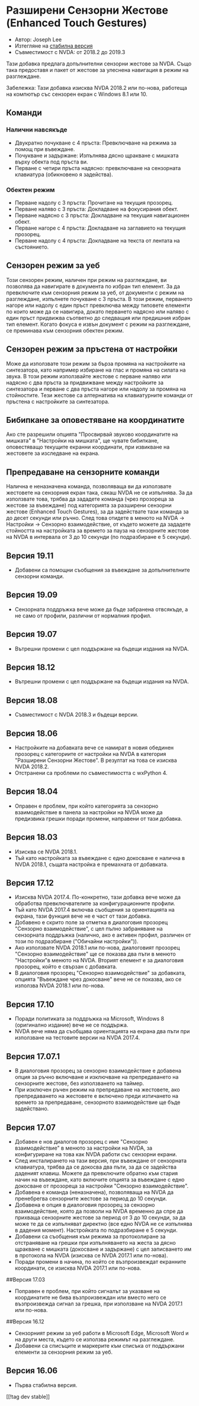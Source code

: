 # Разширени Сензорни Жестове (Enhanced Touch Gestures) #

* Автор: Joseph Lee
* Изтегляне на [стабилна версия][1]
* Съвместимост с NVDA: от 2018.2 до 2019.3

Тази добавка предлага допълнителни сензорни жестове за NVDA. Също така
предоставя и пакет от жестове за улеснена навигация в режим на разглеждане.

Забележка: Тази добавка изисква NVDA 2018.2 или по-нова, работеща на
компютър със сензорен екран с Windows 8.1 или 10.

## Команди

### Налични навсякъде

* Двукратно почукване с 4 пръста: Превключване на режима за помощ при
  въвеждане.
* Почукване и задържане: Изпълнява дясно щракване с мишката върху обекта под
  пръста ви.
* Перване с четири пръста надясно: превключване на сензорната клавиатура
  (обикновено я задейства).

### Обектен режим

* Перване надолу с 3 пръста: Прочитане на текущия прозорец.
* Перване наляво с 3 пръста: Докладване на фокусирания обект.
* Перване надясно с 3 пръста: Докладване на текущия навигационен обект.
* Перване нагоре с 4 пръста: Докладване на заглавието на текущия прозорец.
* Перване надолу с 4 пръста: Докладване на текста от лентата на състоянието.

## Сензорен режим за уеб

Този сензорен режим, наличен при режим на разглеждане, ви позволява да
навигирате в документа по избран тип елемент. За да превключите към
сензорния режим за уеб, от документи с режим на разглеждане, изпълнете
почукване с 3 пръста. В този режим, перването нагоре или надолу с един пръст
превключва между типовете елементи по които може да се навигира, докато
перването надясно или наляво с един пръст придвижва съответно до следващия
или предишния избран тип елемент. Когато фокуса е извън документ с режим на
разглеждане, се преминава към сензорния обектен режим.

## Сензорен режим за пръстена от настройки

Може да използвате този режим за бърза промяна на настройките на
синтезатора, като например избиране на глас и промяна на силата на звука. В
този режим използвайте жестове с перване наляво или надясно с два пръста за
придвижване между настройките за синтезатора и перване с два пръста нагоре
или надолу за промяна на стойностите. Тези жестове са алтернатива на
клавиатурните команди от пръстена с настройките за синтезатора.

## Бибипкане за оповестяване на координатите

Ако сте разрешили опцията "Просвирвай звуково координатите на мишката" в
"Настройки на мишката", ще чувате бибипкане, оповестяващо текущите екранни
координати, при извикване на жестовете за изследване на екрана.

## Препредаване на сензорните команди

Налична е неназначена команда, позволяваща ви да използвате жестовете на
сензорния екран така, сякаш NVDA не се изпълнява. За да използвате това,
трябва да зададете команда (чрез прозореца за жестове за въвеждане) под
категорията за разширени сензорни жестове (Enhanced Touch Gestures), за да
задействате тази команда за до десет секунди или ръчно. След това отидете в
менюто на NVDA -> Настройки -> Сензорно взаимодействие, от където можете да
зададете стойността на настройката за времето за пауза на сензорните жестове
на NVDA в интервала от 3 до 10 секунди (по подразбиране е 5 секунди).

## Версия 19.11

* Добавени са помощни съобщения за въвеждане за допълнителните сензорни
  команди.

## Версия 19.09

* Сензорната поддръжка вече може да бъде забранена отвсякъде, а не само от
  профили, различни от нормалния профил.

## Версия 19.07

* Вътрешни промени с цел поддържане на бъдещи издания на NVDA.

## Версия 18.12

* Вътрешни промени с цел поддържане на бъдещи издания на NVDA.

## Версия 18.08

* Съвместимост с NVDA 2018.3 и бъдещи версии.

## Версия 18.06

* Настройките на добавката вече се намират в новия обединен прозорец с
  категориите от настройки на NVDA в категория "Разширени Сензорни
  Жестове". В резултат на това се изисква NVDA 2018.2.
* Отстранени са проблеми по съвместимостта с wxPython 4.

## Версия 18.04

* Оправен е проблем, при който категорията за сензорно взаимодействие в
  панела за настройки на NVDA може да предизвика грешки поради промени,
  направени от тази добавка.

## Версия 18.03

* Изисква се NVDA 2018.1.
* Тъй като настройката за въвеждане с едно докосване е налична в NVDA
  2018.1, същата настройка е премахната от добавката.

## Версия 17.12

* Изисква NVDA 2017.4. По-конкретно, тази добавка вече може да обработва
  превключвателите за конфигурационните профили.
* Тъй като NVDA 2017.4 включва съобщения за ориентацията на екрана, тази
  функция вече не е част от тази добавка.
* Добавено е скрито поле за отметка в диалоговия прозорец "Сензорно
  взаимодействие", с цел пълно забраняване на сензорната поддръжка (налично,
  ако е активен профил, различен от този по подразбиране ("Обичайни
  настройки")).
* Ако използвате NVDA 2018.1 или по-нова, диалоговият прозорец "Сензорно
  взаимодействие" ще се показва два пъти в менюто "Настройки"в менюто на
  NVDA. Вторият елемент е за диалоговия прозорец, който е свързан с
  добавката.
* В диалоговия прозорец "Сензорно взаимодействие" за добавката, опцията
  "Въвеждане чрез докосване" вече не се показва, ако се използва NVDA 2018.1
  или по-нова.

## Версия 17.10

* Поради политиката за поддръжка на Microsoft, Windows 8 (оригинално
  издание) вече не се поддържа.
* NVDA вече няма да съобщава ориентацията на екрана два пъти при използване
  на тестовите версии на NVDA 2017.4.

## Версия 17.07.1

* В диалоговия прозорец за сензорно взаимодействие е добавена опция за ръчно
  включване и изключване на препредаването на сензорните жестове, без
  използването на таймер.
* При изключен ръчен режим на препредаване на жестовете, ако препредаването
  на жестовете е включено преди изтичането на времето за препредаване,
  сензорното взаимодействие ще бъде задействано.

## Версия 17.07

* Добавен е нов диалогов прозорец с име "Сензорно взаимодействие" в менюто
  за настройки на NVDA, за конфигуриране на това как NVDA работи със
  сензорни екрани.
* След инсталирането на тази версия, при въвеждане от сензорната клавиатура,
  трябва да се докосва два пъти, за да се задейства даденият клавиш. Можете
  да превключите обратно към стария начин на въвеждане, като включите
  опцията за въвеждане с едно докосване от прозореца за настройки "Сензорно
  взаимодействие".
* Добавена е команда (неназначена), позволяваща на NVDA да пренебрегва
  сензорните жестове за период до 10 секунди.
* Добавена е опция в диалоговия прозорец за сензорно взаимодействие, която
  да позволи на NVDA временно да спре да прихваща сензорните жестове за
  период от 3 до 10 секунди, за да може те да се изпълняват директно (все
  едно NVDA не се изпълнява в дадения момент). Настройката по подразбиране е
  5 секунди.
* Добавени са съобщения към режима за протоколиране за отстраняване на
  грешки при изпълняването на жеста за дясно щракване с мишката (докосване и
  задържане) с цел записването им в протокола на NVDA (изисква се NVDA
  2017.1 или по-нова).
* Поради промени в начина, по който се възпроизвеждат екранните координати,
  се изисква NVDA 2017.1 или по-нова.

##Версия 17.03

* Поправен е проблем, при който сигналът за указване на координатите не бива
  възпроизвеждан или вместо него се възпроизвежда сигнал за грешка, при
  използване на NVDA 2017.1 или по-нова.

##Версия 16.12

* Сензорният режим за уеб работи в Microsoft Edge, Microsoft Word и на други
  места, където се използва режимът на разглеждане.
* Добавени са списъците и маркерите към списъка от поддържани елементи за
  сензорния режим за уеб.

## Версия 16.06

* Първа стабилна версия.

[[!tag dev stable]]

[1]: https://addons.nvda-project.org/files/get.php?file=ets

[2]: https://addons.nvda-project.org/files/get.php?file=ets-dev
